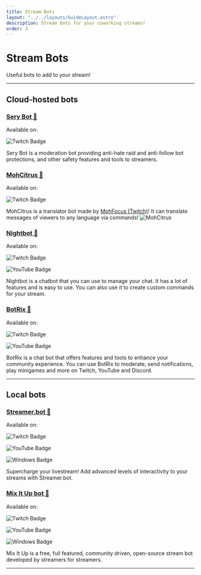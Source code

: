 ```yaml
---
title: Stream Bots
layout: "../../layouts/GuideLayout.astro"
description: Stream bots for your coworking streams!
order: 3
---
```


# Stream Bots

Useful bots to add to your stream! 

---

## Cloud-hosted bots

### [Sery Bot 🔗](https://serycodes.carrd.co/)

<div class="flex flex-row gap-2">

Available on:

![Twitch Badge](https://img.shields.io/badge/Twitch-9146FF?logo=twitch&logoColor=fff&style=for-the-badge)

</div>

Sery Bot is a moderation bot providing anti-hate raid and anti-follow bot protections, and other safety features and tools to streamers.

### [MohCitrus 🔗](https://www.twitch.tv/MohCitrus/about)

<div class="flex flex-row gap-2">

Available on:

![Twitch Badge](https://img.shields.io/badge/Twitch-9146FF?logo=twitch&logoColor=fff&style=for-the-badge)
</div>


MohCitrus is a translator bot made by [MohFocus (Twitch)](https://twitch.tv/MohFocus)! It can translate messages of viewers to any language via commands!
![MohCitrus](/images/bots/mohcitrus.webp)

### [Nightbot 🔗](https://nightbot.tv/)

<div class="flex flex-row gap-2">

Available on:

![Twitch Badge](https://img.shields.io/badge/Twitch-9146FF?logo=twitch&logoColor=fff&style=for-the-badge)

![YouTube Badge](https://img.shields.io/badge/YouTube-F00?logo=youtube&logoColor=fff&style=for-the-badge)
</div>

Nightbot is a chatbot that you can use to manage your chat. It has a lot of features and is easy to use. You can also use it to create custom commands for your stream.

### [BotRix 🔗](https://botrix.live/)

<div class="flex flex-row gap-2">

Available on:

![Twitch Badge](https://img.shields.io/badge/Twitch-9146FF?logo=twitch&logoColor=fff&style=for-the-badge)

![YouTube Badge](https://img.shields.io/badge/YouTube-F00?logo=youtube&logoColor=fff&style=for-the-badge)
</div>

BotRix is a chat bot that offers features and tools to enhance your community experience. You can use BotRix to moderate, send notifications, play minigames and more on Twitch, YouTube and Discord.

---

## Local bots

### [Streamer.bot 🔗](https://streamer.bot/)

<div class="flex flex-row gap-2">

Available on:

![Twitch Badge](https://img.shields.io/badge/Twitch-9146FF?logo=twitch&logoColor=fff&style=for-the-badge)

![YouTube Badge](https://img.shields.io/badge/YouTube-F00?logo=youtube&logoColor=fff&style=for-the-badge)

![Windows Badge](https://img.shields.io/badge/Windows-0078D4?logo=windows&logoColor=fff&style=for-the-badge)
</div>

Supercharge your livestream! Add advanced levels of interactivity to your streams with Streamer.bot.

### [Mix It Up bot 🔗](https://mixitupapp.com/)

<div class="flex flex-row gap-2">

Available on:

![Twitch Badge](https://img.shields.io/badge/Twitch-9146FF?logo=twitch&logoColor=fff&style=for-the-badge)

![YouTube Badge](https://img.shields.io/badge/YouTube-F00?logo=youtube&logoColor=fff&style=for-the-badge)

![Windows Badge](https://img.shields.io/badge/Windows-0078D4?logo=windows&logoColor=fff&style=for-the-badge)
</div>

Mix It Up is a free, full featured, community driven, open-source stream bot developed by streamers for streamers.

---